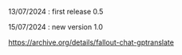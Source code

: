 13/07/2024 : first release 0.5

15/07/2024 : new version 1.0

https://archive.org/details/fallout-chat-gptranslate
